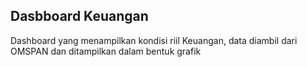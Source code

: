 ## Dasbboard Keuangan
Dashboard yang menampilkan kondisi riil Keuangan, data diambil dari OMSPAN dan ditampilkan dalam bentuk grafik 
